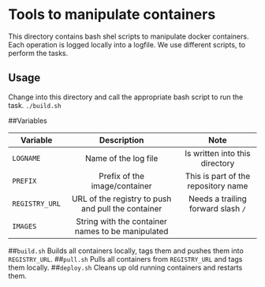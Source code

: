 # Tools to manipulate containers

This directory contains bash shel scripts to manipulate docker containers.
Each operation is logged locally into a logfile. We use different scripts, 
to perform the tasks. 

## Usage
Change into this directory and call the appropriate bash script to run the task.
`./build.sh`

##Variables

| Variable | Description | Note |
|---------|:---------:|:-------:|
|`LOGNAME`  | Name of the log file | Is written into this directory|
|`PREFIX`   | Prefix of the image/container | This is part of the repository name| 
|`REGISTRY_URL`| URL of the registry to push and pull the container | Needs a trailing forward slash `/`|
|`IMAGES` | String with the container names to be manipulated  | |

##`build.sh`
Builds all containers locally, tags them and pushes them into `REGISTRY_URL`.
##`pull.sh`
Pulls all containers from `REGISTRY_URL` and tags them locally.
##`deploy.sh`
Cleans up old running containers and restarts them.
